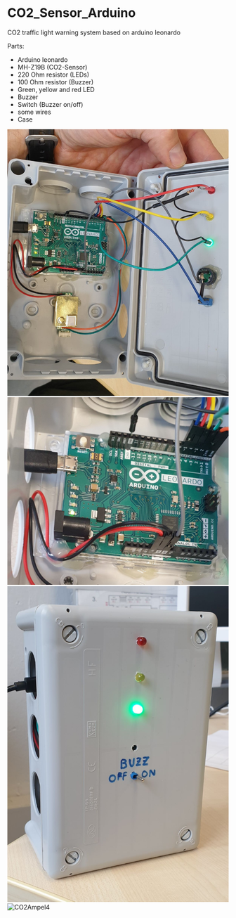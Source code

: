 # CO2_Sensor_Arduino
CO2 traffic light warning system based on arduino leonardo

Parts:
- Arduino leonardo
- MH-Z19B (CO2-Sensor)
- 220 Ohm resistor (LEDs)
- 100 Ohm resistor (Buzzer)
- Green, yellow and red LED
- Buzzer
- Switch (Buzzer on/off)
- some wires
- Case

![CO2Ampel2](https://github.com/codekoch/CO2_Sensor_Arduino/blob/main/CO2Ampel2.jpg)
![CO2Ampel3](https://github.com/codekoch/CO2_Sensor_Arduino/blob/main/CO2Ampel3.jpg)
![CO2Ampel1](https://github.com/codekoch/CO2_Sensor_Arduino/blob/main/CO2Ampel1.jpg)
![CO2Ampel4](https://youtu.be/AFuJfxH_1Kw)
